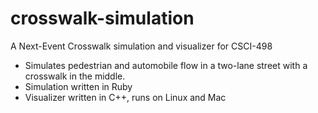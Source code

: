 crosswalk-simulation
====================

A Next-Event Crosswalk simulation and visualizer for CSCI-498

* Simulates pedestrian and automobile flow in a two-lane street with a crosswalk in the middle.
* Simulation written in Ruby
* Visualizer written in C++, runs on Linux and Mac